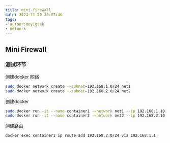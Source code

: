 ```yaml
---
title: mini-firewall
date: 2024-11-20 22:07:46
tags:
- author:moyigeek
- network
---
```


## Mini Firewall

### 测试环节
创建docker 网络
```bash
sudo docker network create --subnet=192.168.1.0/24 net1
sudo docker network create --subnet=192.168.2.0/24 net2
```

创建docker
```bash
sudo docker run -it --name container1 --network net1 --ip 192.168.1.10 ubuntu:20.04
sudo docker run -it --name container2 --network net2 --ip 192.168.2.10 ubuntu:20.04
```

创建路由
```bash
docker exec container1 ip route add 192.168.2.0/24 via 192.168.1.1
```

